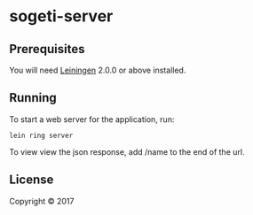 # sogeti-server

## Prerequisites

You will need [Leiningen][] 2.0.0 or above installed.

[leiningen]: https://github.com/technomancy/leiningen

## Running

To start a web server for the application, run:

    lein ring server

To view view the json response, add /name to the end of the url.

## License

Copyright © 2017
